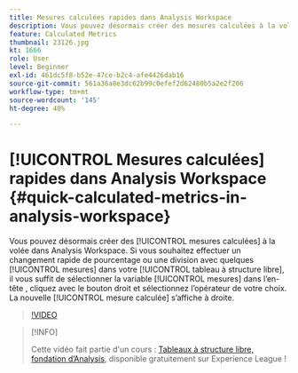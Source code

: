 ```yaml
---
title: Mesures calculées rapides dans Analysis Workspace
description: Vous pouvez désormais créer des mesures calculées à la volée dans Analysis Workspace.  Si vous souhaitez effectuer un changement rapide de pourcentage ou une division avec quelques mesures dans votre tableau à structure libre, sélectionnez simplement les mesures dans l’en-tête, cliquez avec le bouton droit et sélectionnez l’opérateur de votre choix.  La nouvelle mesure calculée s’affiche à droite.
feature: Calculated Metrics
thumbnail: 23126.jpg
kt: 1666
role: User
level: Beginner
exl-id: 461dc5f8-b52e-47ce-b2c4-afe4426dab16
source-git-commit: 561a36a8e3dc62b99c0efef2d62480b5a2e2f206
workflow-type: tm+mt
source-wordcount: '145'
ht-degree: 40%

---
```


# [!UICONTROL Mesures calculées] rapides dans Analysis Workspace {#quick-calculated-metrics-in-analysis-workspace}

Vous pouvez désormais créer des [!UICONTROL mesures calculées] à la volée dans Analysis Workspace.  Si vous souhaitez effectuer un changement rapide de pourcentage ou une division avec quelques [!UICONTROL mesures] dans votre [!UICONTROL tableau à structure libre], il vous suffit de sélectionner la variable [!UICONTROL mesures] dans l’en-tête , cliquez avec le bouton droit et sélectionnez l’opérateur de votre choix.  La nouvelle [!UICONTROL mesure calculée] s’affiche à droite.

>[!VIDEO](https://video.tv.adobe.com/v/23126/?quality=12)

>[!INFO]
>
> Cette vidéo fait partie d&#39;un cours : [Tableaux à structure libre, fondation d’Analysis](https://experienceleague.adobe.com/?recommended=Analytics-U-1-2020.3), disponible gratuitement sur Experience League !
